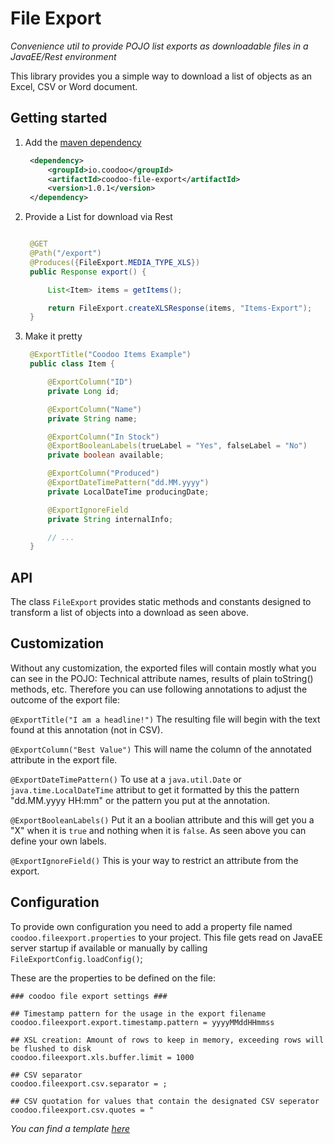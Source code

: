 # File Export #

*Convenience util to provide POJO list exports as downloadable files in a JavaEE/Rest environment*

This library provides you a simple way to download a list of objects as an Excel, CSV or Word document.

## Getting started

1. Add the [maven dependency](http://search.maven.org/#artifactdetails%7Cio.coodoo%7Ccoodoo-file-export%7C1.0.1%7Cjar)

   ```xml
	<dependency>
	    <groupId>io.coodoo</groupId>
	    <artifactId>coodoo-file-export</artifactId>
	    <version>1.0.1</version>
	</dependency>
   ```

2. Provide a List for download via Rest

   ```java
   
    @GET
    @Path("/export")
    @Produces({FileExport.MEDIA_TYPE_XLS})
    public Response export() {

        List<Item> items = getItems();

        return FileExport.createXLSResponse(items, "Items-Export");
    }
    ```
   
3. Make it pretty

   ```java
    @ExportTitle("Coodoo Items Example")
    public class Item {

        @ExportColumn("ID")
        private Long id;

        @ExportColumn("Name")
        private String name;

        @ExportColumn("In Stock")
        @ExportBooleanLabels(trueLabel = "Yes", falseLabel = "No")
        private boolean available;

        @ExportColumn("Produced")
        @ExportDateTimePattern("dd.MM.yyyy")
        private LocalDateTime producingDate;

        @ExportIgnoreField
        private String internalInfo;

        // ...
    }
    ```

## API
The class `FileExport` provides static methods and constants designed to transform a list of objects into a download as seen above.


## Customization
Without any customization, the exported files will contain mostly what you can see in the POJO: Technical attribute names, results of plain toString() methods, etc.
Therefore you can use following annotations to adjust the outcome of the export file:

`@ExportTitle("I am a headline!")`
The resulting file will begin with the text found at this annotation (not in CSV).  

`@ExportColumn("Best Value")`
This will name the column of the annotated attribute in the export file.  

`@ExportDateTimePattern()`
To use at a `java.util.Date` or `java.time.LocalDateTime` attribut to get it formatted by this the pattern "dd.MM.yyyy HH:mm" or the pattern you put at the annotation. 

`@ExportBooleanLabels()`
Put it an a boolian attribute and this will get you a "X" when it is `true` and nothing when it is `false`.  As seen above you can define your own labels.

`@ExportIgnoreField()`
This is your way to restrict an attribute from the export.

   
## Configuration

To provide own configuration you need to add a property file named `coodoo.fileexport.properties` to your project. This file gets read on JavaEE server startup if available or manually by calling `FileExportConfig.loadConfig()`;

These are the properties to be defined on the file:

```properties
### coodoo file export settings ###

## Timestamp pattern for the usage in the export filename
coodoo.fileexport.export.timestamp.pattern = yyyyMMddHHmmss

## XSL creation: Amount of rows to keep in memory, exceeding rows will be flushed to disk
coodoo.fileexport.xls.buffer.limit = 1000

## CSV separator
coodoo.fileexport.csv.separator = ;

## CSV quotation for values that contain the designated CSV seperator
coodoo.fileexport.csv.quotes = "
```
*You can find a template [here](https://github.com/coodoo-io/coodoo-file-export/tree/master/src/main/resources/example.coodoo.fileexport.properties)*